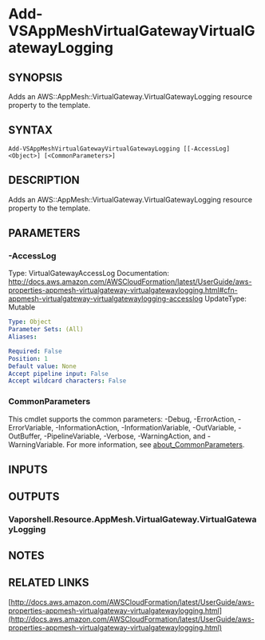 # Add-VSAppMeshVirtualGatewayVirtualGatewayLogging

## SYNOPSIS
Adds an AWS::AppMesh::VirtualGateway.VirtualGatewayLogging resource property to the template.

## SYNTAX

```
Add-VSAppMeshVirtualGatewayVirtualGatewayLogging [[-AccessLog] <Object>] [<CommonParameters>]
```

## DESCRIPTION
Adds an AWS::AppMesh::VirtualGateway.VirtualGatewayLogging resource property to the template.

## PARAMETERS

### -AccessLog
Type: VirtualGatewayAccessLog
Documentation: http://docs.aws.amazon.com/AWSCloudFormation/latest/UserGuide/aws-properties-appmesh-virtualgateway-virtualgatewaylogging.html#cfn-appmesh-virtualgateway-virtualgatewaylogging-accesslog
UpdateType: Mutable

```yaml
Type: Object
Parameter Sets: (All)
Aliases:

Required: False
Position: 1
Default value: None
Accept pipeline input: False
Accept wildcard characters: False
```

### CommonParameters
This cmdlet supports the common parameters: -Debug, -ErrorAction, -ErrorVariable, -InformationAction, -InformationVariable, -OutVariable, -OutBuffer, -PipelineVariable, -Verbose, -WarningAction, and -WarningVariable. For more information, see [about_CommonParameters](http://go.microsoft.com/fwlink/?LinkID=113216).

## INPUTS

## OUTPUTS

### Vaporshell.Resource.AppMesh.VirtualGateway.VirtualGatewayLogging
## NOTES

## RELATED LINKS

[http://docs.aws.amazon.com/AWSCloudFormation/latest/UserGuide/aws-properties-appmesh-virtualgateway-virtualgatewaylogging.html](http://docs.aws.amazon.com/AWSCloudFormation/latest/UserGuide/aws-properties-appmesh-virtualgateway-virtualgatewaylogging.html)

